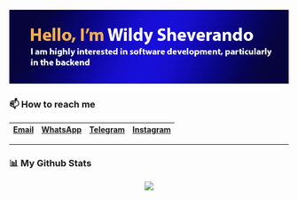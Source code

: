 <p align="center">
    <img src="https://github.com/wildyrando/wildyrando/blob/main/image.png?raw=true">
</p>

### 📫 How to reach me
|[Email](mailto:hai@wildyrando.com)|[WhatsApp](https://wa.me/628158000632)|[Telegram](https://t.me/wildyrando)|[Instagram](https://instagram.com/wildyrando)|
|:-|:-|:-|:-|
---

### 📊 My Github Stats
<div align="center">
<!--   <img src="https://github-readme-stats.vercel.app/api?username=wildyrando&show_icons=true&theme=transparent" height="210"/>
       <img src="https://github-readme-stats.vercel.app/api/top-langs/?username=wildyrando&layout=compact&theme=transparent&langs_count=10" height="210"/>
-->
    <img src="https://github-readme-streak-stats.herokuapp.com/?user=wildyrando&theme=transparent&hide_border=false" height="300"/>
</div>
